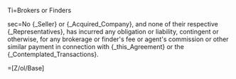 Ti=Brokers or Finders

sec=No {_Seller} or {_Acquired_Company}, and none of their respective {_Representatives}, has incurred any obligation or liability, contingent or otherwise, for any brokerage or finder's fee or agent's commission or other similar payment in connection with {_this_Agreement} or the {_Contemplated_Transactions}.

=[Z/ol/Base]
